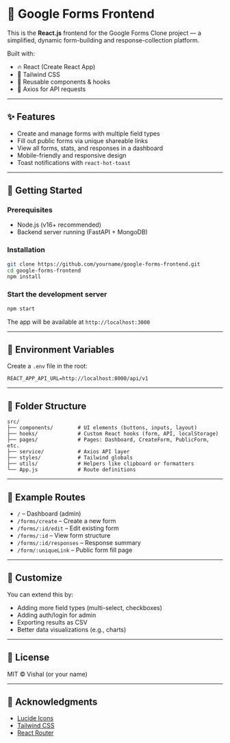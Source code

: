 # 🧩 Google Forms Frontend

This is the **React.js** frontend for the Google Forms Clone project — a simplified, dynamic form-building and response-collection platform.

Built with:
- 🔥 React (Create React App)
- 🎨 Tailwind CSS
- 🧠 Reusable components & hooks
- 🔗 Axios for API requests

---

## ✨ Features

- Create and manage forms with multiple field types
- Fill out public forms via unique shareable links
- View all forms, stats, and responses in a dashboard
- Mobile-friendly and responsive design
- Toast notifications with `react-hot-toast`

---

## 🚀 Getting Started

### Prerequisites
- Node.js (v16+ recommended)
- Backend server running (FastAPI + MongoDB)

### Installation
```bash
git clone https://github.com/yourname/google-forms-frontend.git
cd google-forms-frontend
npm install
```

### Start the development server
```bash
npm start
```

The app will be available at `http://localhost:3000`

---

## 🔗 Environment Variables
Create a `.env` file in the root:

```env
REACT_APP_API_URL=http://localhost:8000/api/v1
```

---

## 📁 Folder Structure
```
src/
├── components/        # UI elements (buttons, inputs, layout)
├── hooks/             # Custom React hooks (form, API, localStorage)
├── pages/             # Pages: Dashboard, CreateForm, PublicForm, etc.
├── service/           # Axios API layer
├── styles/            # Tailwind globals
├── utils/             # Helpers like clipboard or formatters
└── App.js             # Route definitions
```

---

## 🧪 Example Routes
- `/` – Dashboard (admin)
- `/forms/create` – Create a new form
- `/forms/:id/edit` – Edit existing form
- `/forms/:id` – View form structure
- `/forms/:id/responses` – Response summary
- `/form/:uniqueLink` – Public form fill page

---

## 🔧 Customize
You can extend this by:
- Adding more field types (multi-select, checkboxes)
- Adding auth/login for admin
- Exporting results as CSV
- Better data visualizations (e.g., charts)

---

## 📃 License
MIT © Vishal (or your name)

---

## 🌟 Acknowledgments
- [Lucide Icons](https://lucide.dev/)
- [Tailwind CSS](https://tailwindcss.com/)
- [React Router](https://reactrouter.com/)
